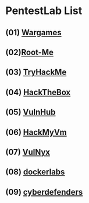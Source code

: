# PentestLab List

## (01) [Wargames](./Wargames/)

## (02)[Root-Me](./Root-Me/)

## (03) [TryHackMe](./TryHackMe/)

## (04) [HackTheBox](./HackTheBox/)

## (05) [VulnHub](./VulnHub/)

## (06) [HackMyVm](./HackMyVm/)

## (07) [VulNyx](./VulNyx/)

## (08) [dockerlabs](./dockerlabs/)

## (09) [cyberdefenders](./cyberdefenders/)
